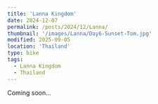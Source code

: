 ```yaml
---
title: 'Lanna Kingdom'
date: 2024-12-07
permalink: /posts/2024/12/Lanna/
thumbnail: '/images/Lanna/Day6-Sunset-Tom.jpg'
modified: 2025-09-05
location: 'Thailand'
type: bike
tags:
  - Lanna Kingdom
  - Thailand
---
```


Coming soon...



